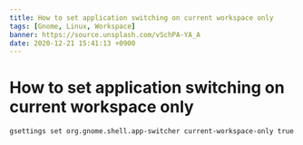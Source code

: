 ```yaml
---
title: How to set application switching on current workspace only
tags: [Gnome, Linux, Workspace]
banner: https://source.unsplash.com/vSchPA-YA_A
date: 2020-12-21 15:41:13 +0900
---
```

# How to set application switching on current workspace only

```
gsettings set org.gnome.shell.app-switcher current-workspace-only true
```